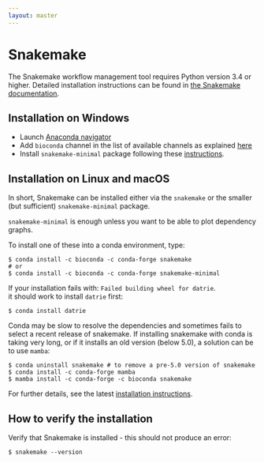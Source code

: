 ```yaml
---
layout: master
---
```


# Snakemake

The Snakemake workflow management tool requires Python version 3.4 or higher.
Detailed installation instructions can be found in 
[the Snakemake documentation](https://snakemake.readthedocs.io/en/v5.1.4/getting_started/installation.html).

## Installation on Windows


- Launch [Anaconda navigator](https://docs.anaconda.com/anaconda/navigator/)
- Add `bioconda` channel in the list of available channels as explained [here](https://docs.anaconda.com/anaconda/navigator/tutorials/manage-channels/#adding-a-channel)
- Install `snakemake-minimal` package following these [instructions](https://docs.anaconda.com/anaconda/navigator/tutorials/manage-packages/).

## Installation on Linux and macOS

In short, Snakemake can be installed either via the `snakemake` or 
the smaller (but sufficient) `snakemake-minimal` package.

`snakemake-minimal` is enough unless you want to be able to plot dependency graphs.

To install one of these into a conda environment, type:

```shell 
$ conda install -c bioconda -c conda-forge snakemake
# or
$ conda install -c bioconda -c conda-forge snakemake-minimal
```

If your installation fails with:
`Failed building wheel for datrie`.  
it should work to install `datrie` first:
```shell
$ conda install datrie
```

Conda may be slow to resolve the dependencies and sometimes fails 
to select a recent release of snakemake. If installing snakemake with 
conda is taking very long, or if it installs an old version (below 5.0),
a solution can be to use `mamba`:
```shell
$ conda uninstall snakemake # to remove a pre-5.0 version of snakemake
$ conda install -c conda-forge mamba
$ mamba install -c conda-forge -c bioconda snakemake
```

For further details, see the latest 
[installation instructions](https://snakemake.readthedocs.io/en/stable/getting_started/installation.html).

## How to verify the installation

Verify that Snakemake is installed - this should not produce an error:

```shell
$ snakemake --version
```
